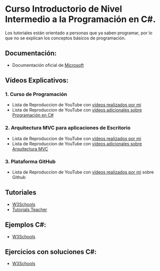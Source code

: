 # Curso Introductorio de Nivel Intermedio a la Programación en C#. 

Los tutoriales están orientado a personas que ya saben programar, por lo que no se explican los conceptos básicos de programación.

## Documentación:
- Documentación oficial de [Microsoft](https://docs.microsoft.com/es-es/dotnet/csharp/)

## Vídeos Explicativos:

###  1. Curso de Programación
- Lista de Reproduccion de YouTube con [vídeos realizados por mi](https://www.youtube.com/playlist?list=PLiMesnCG0J7wJrnBnrzT93drjbIg1QnMm) 
- Lista de Reproduccion de YouTube con [vídeos adicionales sobre Programación en C#](https://www.youtube.com/playlist?list=PLiMesnCG0J7ywQbvFS4gBKriwkdYPQddu) 

### 2. Arquitectura MVC para aplicaciones de Escritorio
- Lista de Reproduccion de YouTube con [vídeos realizados por mi](https://youtube.com/playlist?list=PLiMesnCG0J7wD9MVHf7GOfRbqdQso5zIN) 
- Lista de Reproduccion de YouTube con [vídeos adicionales sobre Arquitectura MVC](https://youtube.com/playlist?list=PLiMesnCG0J7zgZDd_BKe_vQxrn8iSWtIm) 

### 3. Plataforma GitHub
- Lista de Reproduccion de YouTube con [vídeos realizados por mi](https://youtube.com/playlist?list=PLiMesnCG0J7w7XBW65g9vIEXjcIBfd6_P) sobre Github


## Tutoriales
- [W3Schools](https://www.w3schools.com/cs/index.php)
- [Tutorials Teacher](https://www.tutorialsteacher.com/csharp)

## Ejemplos C#:
- [W3Schools](https://www.w3schools.com/cs/cs_examples.php)

## Ejercicios con soluciones C#:
- [W3Schools](https://www.w3schools.com/cs/exercise.php?filename=exercise_syntax1)
